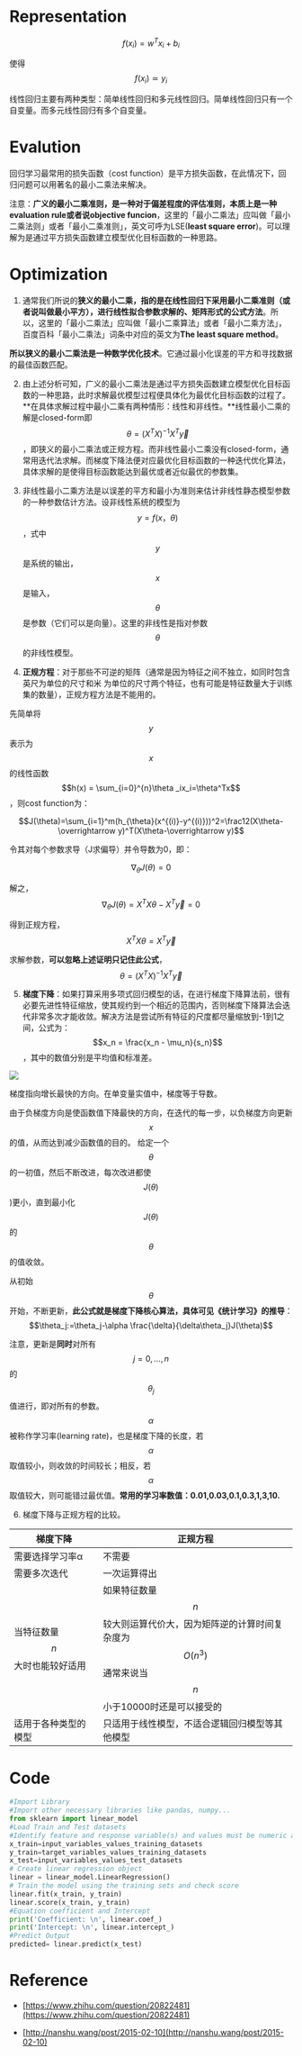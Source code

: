 # Representation

$$ f(x_{i}) = w^{T}x_{i} + b_{i} $$

使得$$f(x_{i}) \simeq y_{i}$$

线性回归主要有两种类型：简单线性回归和多元线性回归。简单线性回归只有一个自变量。而多元线性回归有多个自变量。

# Evalution

回归学习最常用的损失函数（cost function）是平方损失函数，在此情况下，回归问题可以用著名的最小二乘法来解决。

注意：**广义的最小二乘准则，是一种对于偏差程度的评估准则，本质上是一种evaluation rule或者说objective funcion**，这里的「最小二乘法」应叫做「最小二乘法则」或者「最小二乘准则」，英文可呼为LSE\(**least square error**\)。可以理解为是通过平方损失函数建立模型优化目标函数的一种思路。

# Optimization

1. 通常我们所说的**狭义的最小二乘，指的是在线性回归下采用最小二乘准则（或者说叫做最小平方），进行线性拟合参数求解的、矩阵形式的公式方法**。所以，这里的「最小二乘法」应叫做「最小二乘算法」或者「最小二乘方法」，百度百科「最小二乘法」词条中对应的英文为**The least square method**。

  **所以狭义的最小二乘法是一种数学优化技术**。它通过最小化误差的平方和寻找数据的最佳函数匹配。

2. 由上述分析可知，广义的最小二乘法是通过平方损失函数建立模型优化目标函数的一种思路，此时求解最优模型过程便具体化为最优化目标函数的过程了。**在具体求解过程中最小二乘有两种情形：线性和非线性。**线性最小二乘的解是closed-form即 $$\theta=(X^TX)^{-1}X^T\overrightarrow y$$，即狭义的最小二乘法或正规方程。而非线性最小二乘没有closed-form，通常用迭代法求解。而梯度下降法便对应最优化目标函数的一种迭代优化算法，具体求解的是使得目标函数能达到最优或者近似最优的参数集。

3. 非线性最小二乘方法是以误差的平方和最小为准则来估计非线性静态模型参数的一种参数估计方法。设非线性系统的模型为$$y=f(x，\theta)$$，式中$$y$$是系统的输出，$$x$$是输入，$$\theta$$是参数（它们可以是向量）。这里的非线性是指对参数$$\theta$$的非线性模型。

4. **正规方程**：对于那些不可逆的矩阵（通常是因为特征之间不独立，如同时包含英尺为单位的尺寸和米
  为单位的尺寸两个特征，也有可能是特征数量大于训练集的数量），正规方程方法是不能用的。

  先简单将$$y$$表示为$$x$$的线性函数$$h(x) = \sum_{i=0}^{n}\theta _ix_i=\theta^Tx$$，则cost function为：

  $$J(\theta)=\sum_{i=1}^m(h_{\theta}(x^{(i)}-y^{(i)}))^2=\frac12(X\theta-\overrightarrow y)^T(X\theta-\overrightarrow y)$$

  令其对每个参数求导（J求偏导）并令导数为0，即：

  $$\nabla_{\theta}J(\theta)=0$$

  解之，$$\nabla_{\theta}J(\theta) = X^TX\theta-X^T\overrightarrow y=0$$

  得到正规方程，$$X^TX\theta=X^T\overrightarrow y$$

  求解参数，**可以忽略上述证明只记住此公式**，$$\theta=(X^TX)^{-1}X^T\overrightarrow y$$

5. **梯度下降**：如果打算采用多项式回归模型的话，在进行梯度下降算法前，很有必要先进性特征缩放，使其规约到一个相近的范围内，否则梯度下降算法会迭代非常多次才能收敛。解决方法是尝试所有特征的尺度都尽量缩放到-1到1之间，公式为：$$x_n = \frac{x_n - \mu_n}{s_n}$$，其中的数值分别是平均值和标准差。

  ![](/assets/特征缩放.PNG)

  梯度指向增长最快的方向。在单变量实值中，梯度等于导数。

  由于负梯度方向是使函数值下降最快的方向，在迭代的每一步，以负梯度方向更新$$x$$的值，从而达到减少函数值的目的。
  给定一个$$\theta$$的一初值，然后不断改进，每次改进都使$$J(\theta)$$\)更小，直到最小化$$J(\theta)$$的$$\theta$$的值收敛。

  从初始$$\theta$$开始，不断更新，**此公式就是梯度下降核心算法，具体可见《统计学习》的推导**：$$\theta_j:=\theta_j-\alpha \frac{\delta}{\delta\theta_j}J(\theta)$$

  注意，更新是**同时**对所有$$j=0,…,n$$的$$\theta_j$$值进行，即对所有的参数。$$\alpha$$被称作学习率\(learning rate\)，也是梯度下降的长度，若$$\alpha$$取值较小，则收敛的时间较长；相反，若$$\alpha$$取值较大，则可能错过最优值。**常用的学习率数值：0.01,0.03,0.1,0.3,1,3,10.**

6. 梯度下降与正规方程的比较。

  | 梯度下降 | 正规方程 |
  | --- | --- |
  | 需要选择学习率α | 不需要 |
  | 需要多次迭代 | 一次运算得出 |
  | 当特征数量$$n$$大时也能较好适用 | 如果特征数量$$n$$较大则运算代价大，因为矩阵逆的计算时间复杂度为$$O(n^3)$$通常来说当$$n$$小于10000时还是可以接受的 |
  | 适用于各种类型的模型 | 只适用于线性模型，不适合逻辑回归模型等其他模型 |


# Code

```python
#Import Library
#Import other necessary libraries like pandas, numpy...
from sklearn import linear_model
#Load Train and Test datasets
#Identify feature and response variable(s) and values must be numeric and numpy arrays
x_train=input_variables_values_training_datasets
y_train=target_variables_values_training_datasets
x_test=input_variables_values_test_datasets
# Create linear regression object
linear = linear_model.LinearRegression()
# Train the model using the training sets and check score
linear.fit(x_train, y_train)
linear.score(x_train, y_train)
#Equation coefficient and Intercept
print('Coefficient: \n', linear.coef_)
print('Intercept: \n', linear.intercept_)
#Predict Output
predicted= linear.predict(x_test)
```

# Reference

* [https://www.zhihu.com/question/20822481](https://www.zhihu.com/question/20822481)

* [http://nanshu.wang/post/2015-02-10](http://nanshu.wang/post/2015-02-10)


